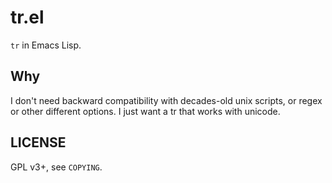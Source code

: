 # tr.el

`tr` in Emacs Lisp.

## Why

I don't need backward compatibility with decades-old unix scripts, or regex or other different options.
I just want a tr that works with unicode.

## LICENSE

GPL v3+, see `COPYING`.
